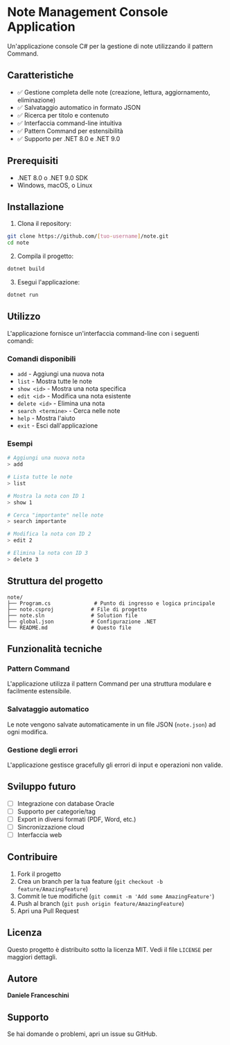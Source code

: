 # Note Management Console Application

Un'applicazione console C# per la gestione di note utilizzando il pattern Command.

## Caratteristiche

- ✅ Gestione completa delle note (creazione, lettura, aggiornamento, eliminazione)
- ✅ Salvataggio automatico in formato JSON
- ✅ Ricerca per titolo e contenuto
- ✅ Interfaccia command-line intuitiva
- ✅ Pattern Command per estensibilità
- ✅ Supporto per .NET 8.0 e .NET 9.0

## Prerequisiti

- .NET 8.0 o .NET 9.0 SDK
- Windows, macOS, o Linux

## Installazione

1. Clona il repository:
```bash
git clone https://github.com/[tuo-username]/note.git
cd note
```

2. Compila il progetto:
```bash
dotnet build
```

3. Esegui l'applicazione:
```bash
dotnet run
```

## Utilizzo

L'applicazione fornisce un'interfaccia command-line con i seguenti comandi:

### Comandi disponibili

- `add` - Aggiungi una nuova nota
- `list` - Mostra tutte le note
- `show <id>` - Mostra una nota specifica
- `edit <id>` - Modifica una nota esistente
- `delete <id>` - Elimina una nota
- `search <termine>` - Cerca nelle note
- `help` - Mostra l'aiuto
- `exit` - Esci dall'applicazione

### Esempi

```bash
# Aggiungi una nuova nota
> add

# Lista tutte le note
> list

# Mostra la nota con ID 1
> show 1

# Cerca "importante" nelle note
> search importante

# Modifica la nota con ID 2
> edit 2

# Elimina la nota con ID 3
> delete 3
```

## Struttura del progetto

```
note/
├── Program.cs              # Punto di ingresso e logica principale
├── note.csproj            # File di progetto
├── note.sln               # Solution file
├── global.json            # Configurazione .NET
└── README.md              # Questo file
```

## Funzionalità tecniche

### Pattern Command
L'applicazione utilizza il pattern Command per una struttura modulare e facilmente estensibile.

### Salvataggio automatico
Le note vengono salvate automaticamente in un file JSON (`note.json`) ad ogni modifica.

### Gestione degli errori
L'applicazione gestisce gracefully gli errori di input e operazioni non valide.

## Sviluppo futuro

- [ ] Integrazione con database Oracle
- [ ] Supporto per categorie/tag
- [ ] Export in diversi formati (PDF, Word, etc.)
- [ ] Sincronizzazione cloud
- [ ] Interfaccia web

## Contribuire

1. Fork il progetto
2. Crea un branch per la tua feature (`git checkout -b feature/AmazingFeature`)
3. Commit le tue modifiche (`git commit -m 'Add some AmazingFeature'`)
4. Push al branch (`git push origin feature/AmazingFeature`)
5. Apri una Pull Request

## Licenza

Questo progetto è distribuito sotto la licenza MIT. Vedi il file `LICENSE` per maggiori dettagli.

## Autore

**Daniele Franceschini**

## Supporto

Se hai domande o problemi, apri un issue su GitHub.
